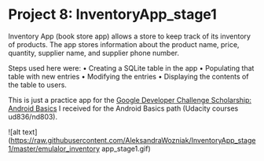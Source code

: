 # Project 8: InventoryApp_stage1

Inventory App (book store app) allows a store to keep track of its inventory of products. The app stores information about the product name, price, quantity, supplier name, and supplier phone number.

Steps used here were:
•	Creating a SQLite table in the app
•	Populating that table with new entries
•	Modifying the entries
•	Displaying the contents of the table to users.

This is just a practice app for the <a href="https://www.udacity.com/google-scholarships">Google Developer Challenge Scholarship: Android Basics</a> I received for the Android Basics path (Udacity courses ud836/nd803). 

![alt text](https://raw.githubusercontent.com/AleksandraWozniak/InventoryApp_stage1/master/emulalor_inventory app_stage1.gif)
